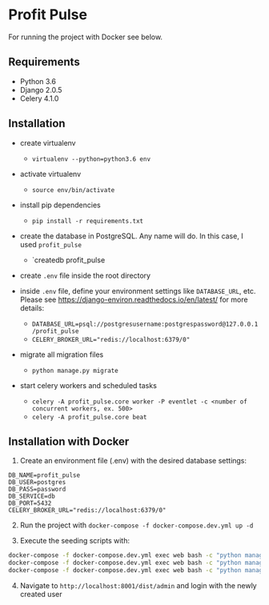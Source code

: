 # Profit Pulse

For running the project with Docker see below.

## Requirements

 - Python 3.6
 - Django 2.0.5
 - Celery 4.1.0

## Installation

 - create virtualenv
    - `virtualenv --python=python3.6 env`
 - activate virtualenv
    - `source env/bin/activate`
 - install pip dependencies
    - `pip install -r requirements.txt`
 - create the database in PostgreSQL. Any name will do. In this case, I used `profit_pulse`
    - `createdb profit_pulse
 - create `.env` file inside the root directory
 - inside `.env` file, define your environment settings like `DATABASE_URL`, etc. Please see https://django-environ.readthedocs.io/en/latest/ for more details:
    - `DATABASE_URL=psql://postgresusername:postgrespassword@127.0.0.1/profit_pulse`
    - `CELERY_BROKER_URL="redis://localhost:6379/0"`
 - migrate all migration files
    - `python manage.py migrate`

 - start celery workers and scheduled tasks
    - `celery -A profit_pulse.core worker -P eventlet -c <number of concurrent workers, ex. 500>`
    - `celery -A profit_pulse.core beat`
    
## Installation with Docker
1. Create an environment file (.env) with the desired database settings:
```
DB_NAME=profit_pulse
DB_USER=postgres
DB_PASS=password
DB_SERVICE=db
DB_PORT=5432
CELERY_BROKER_URL="redis://localhost:6379/0"
```

2. Run the project with `docker-compose -f docker-compose.dev.yml up -d`

3. Execute the seeding scripts with:
```bash
docker-compose -f docker-compose.dev.yml exec web bash -c "python manage.py createsu"
docker-compose -f docker-compose.dev.yml exec web bash -c "python manage.py test_import_dispense_history --file APG_Report-FULL.csv"
docker-compose -f docker-compose.dev.yml exec web bash -c "python manage.py loaddata local_application"
```

4. Navigate to `http://localhost:8001/dist/admin` and login with the newly created user
